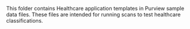 This folder contains Healthcare application templates in Purview sample data files. These files are intended for running scans to test healthcare classifications.